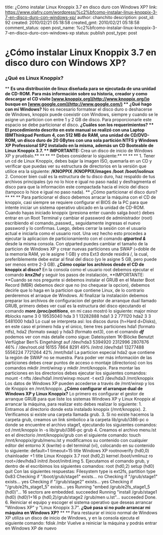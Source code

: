title: ¿Cómo instalar Linux Knoppix 3.7 en disco duro con Windows XP?
link: https://www.olafrv.com/wordpress/%c2%bfcomo-instalar-linux-knoppix-3-7-en-disco-duro-con-windows-xp/
author: chanchito
description: 
post_id: 92
created: 2010/02/21 05:18:58
created_gmt: 2010/02/21 05:18:58
comment_status: open
post_name: %c2%bfcomo-instalar-linux-knoppix-3-7-en-disco-duro-con-windows-xp
status: publish
post_type: post

# ¿Cómo instalar Linux Knoppix 3.7 en disco duro con Windows XP?

### **¿Qué es Linux Knoppix?**

** **Es una distribución de linux diseñada para se ejecutada de una unidad de CD-ROM. Para más información sobre su historia, creador y como descargar el CD visite [www.knoppix.org](http://www.knoppix.org/)o busque en [www.google.com](http://www.google.com/) ** ¿Qué hago con mi Windows?** No es necesario formatear el disco duro o deshacerse de Windows, knoppix puede coexistir con Windows, siempre y cuando se le asigne un particion con entre 1 y 2 GB de disco. Para proporcionarle este espacio se debe particionar el disco. **¿Cuáles son los requerimientos? ** El procedimiento descrito en este manual se realizó con una Laptop IBMThinkpad Pentium 4, con 512 MB de RAM, una unidad de CD/DVD-ROM, un disco duro de 20 GBytes con una sola partición NTFS y Windows XP Professional SP2 instalado en la misma, además un CD Booteable de Linux Knoppix 3.7. ** IMPORTANTE:** Crea un disco de inicio de Windows XP y pruébalo.** ** ** ** Debes considerar lo siguiente:** ** ** ** 1\. Tener un cd de Linux Knoppix, debes bajar la imagen ISO, quemarla en un CD y verificar que puedas ver su estructura de directorios en la versión que utilice era la siguiente: **/KNOPPIX** **/KNOPPIX/images** **/boot** **/boot/isolinux** 2\. Conocer bien cuál es la estructura de tu disco duro, haz respaldo de tus archivos principales (yo no lo hice e igual no paso nada) y desfragmenta el disco para que la información este compactada hacia el inicio del disco (tampoco lo hice e igual no paso nada). ** ¿Cómo particionar el disco duro?** ** ** Para particionar el disco debemos arracar la máquina con el CD de knoppix, casi siempre se requiere configurar el BIOS de la PC para que intente iniciar un sistema operativo ubicado en la unidad de CD-ROM. Cuando hayas iniciado knoppix (presiona enter cuando salga _boot:_) debes entrar en un Root Terminal y cambiar el password de administrador (root) escribiendo el comando_passwd_, seguidamente ingresas el nuevo password y lo confirmas. Luego, debes cerrar la sesión con el usuario actual e iniciarla como el usuario root. Una vez hecho esto procedes a ejecutar la aplicacion de particionamiento con el comando **_qtparted &_** desde la misma consola. Con qtparted puedes cambiar el tamaño de la particion de Windows XP y crear nuevas particiones una SWAP (=doble de la memoria RAM, yo le asigne 1 GB) y otra Ext3 donde residirá /, la cual, preferiblemente debe estar al final del disco (yo le asigne 5 GB, pero puede ser menos entre 2-3 GB). **¿Cómo copiar los archivos desde el CD de knoppix al disco?** En la consola como el usuario root debemos ejecutar el comando **_knx2hd_** y seguir los pasos de instalación, **IMPORTANTE: **Cuando se nos pregunte si debemos instalar el GRUB en el Master Boot Record (MBR) debemos decir que no (no chequear la opcion), debemos decirle que lo haga en la particion que contiene Linux, de lo contrario perderemos el arraque de Windows.  Al finalizar la instalación debemos preparar los archivos de configuracion del gestor de arranque dual llamado GRUB, primero debes ver cual es la estructura del disco ejecutando el comando **_more /proc/patitions_**, en mi caso mostró lo siguiente: major minor #blocks name 3 0 19535040 hda 3 1 13282888 hda1 3 2 771120 hda2 3 3 5481000 hda3 Lo cual se interpreta así: los discos duros (h=Hard d=Disks), en este caso el primero hda y el único, tiene tres particiones hda1 (formato ntfs), hda2 (formato swap) y hda3 (formato ext3), con el comando **_df_** podemos ver con más detalle como sigue: Dateisystem 1K-Blöcke Benutzt Verfügbar Ben% Eingehängt auf /dev/hda3 5394920 2312996 2807876 46% / /dev/root.old 16155 7864 8291 49% /initrd /dev/hda1 13277488 5556224 7721264 42% /mnt/hda1 La particion especial hda2 que contiene la región de SWAP no se muestra. Para poder ver más información de las particiones debes crear puntos de acceso o montaje (directorios) con los comandos mkdir /mnt/winxp y mkdir /mnt/knoppix. Para montar las particiones en los directorios debes ejecutar los siguientes comandos: mount -t nfts /dev/hda1 /mnt/winxp mount -t ext3 /dev/hda3 /mnt/knoppix  Los datos de Windows XP pueden accederse a través de /mnt/winxp y los de Knoppix en /mnt/knoppix. **¿Cómo configurar el arranque dual de Windows XP y Linux Knoppix?** Lo primero es configurar el gestor de arranque GRUB para que liste los sistemas Windows XP y Linux Knoppix al arrancar la máquina, para realizar esto debes realizar lo siguiente: 1\. Entramos al directorio donde esta instalado knoppix (/mnt/knoppix). 2\. Verificamos si existe una carpeta llamada grub. 3\. Si no existe hacemos la carpeta grub, creamos un link simbolico a la carpeta lib/grub/i386-pc o donde se encuentre el archivo stage1, ejecutando los siguientes comandos: cd /mnt/knoppix ln -s lib/grub/i386-pc grub 4\. Creamos el archivo menu.lst en el directorio /mnt/knoppix/grub con el siguiente comando: touch /mnt/knoppix/grub/menu.lst y modificamos su contenido con cualquier editor del entorno X (kwrite) o del terminal (vi), colocando en su contenido lo siguiente: default=1 timeout=15 title Windows XP rootnoverify (hd0,0) chainloader +1 title Linux Knoppix 3.7 root (hd0,2) kernel /boot/vmlinuz ro root=/dev/hda3 initrd /boot/initrd.img 5\. Ejecutamos el comando grub, y dentro de el escribimos los siguientes comandos: root (hd0,2) setup (hd0) quit Con las siguientes respuestas: Filesystem type is ext2fs, partition type 0x83 Checking if "/boot/grub/stage1" exists... no Checking if "/grub/stage1" exists... yes Checking if "/grub/stage2" exists... yes Checking if "/grub/e2fs_stage1_5" exists... yes Running "embed /grub/e2fs_stage1_5 (hd0)"... 16 sectors are embedded. succeeded Running "install /grub/stage1 (hd0) (hd0)1+16 p (hd0,2)/grub/stage2 /grub/men u.lst"... succeeded Done. 6\. Reiniciar el equipo y escoger el sistema operativo que deseas arrancar "Windows XP" y "Linux Knoppix 3.7". **¿Qué pasa si no pude arrancar mi máquina en Windows XP?** ** ** Para restaurar el inicio normal de Windows XP utiliza un disco de inicio de Windows, y en la consola ejecuta el siguiente comando: fdisk /mbr Vuelve a reiniciar la máquina y podrás entrar en Windows XP de nuevo